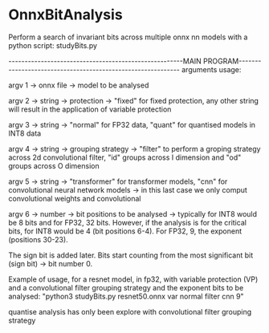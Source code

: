 # OnnxBitAnalysis
Perform a search of invariant bits across multiple onnx nn models with a python script: studyBits.py

------------------------------------------------------MAIN PROGRAM------------------------------------------------------------
arguments usage:

argv 1 -> onnx file -> model to be analysed

argv 2 -> string -> protection -> "fixed" for fixed protection, any other string will result in the application of variable protection

argv 3 -> string -> "normal" for  FP32 data, "quant" for quantised models in INT8 data

argv 4 -> string -> grouping strategy -> "filter" to perform a groping strategy across 2d convolutional filter, "id" groups across I dimension and "od" groups across O dimension

argv 5 -> string -> "transformer" for transformer models, "cnn" for convolutional neural network models -> in this last case we only comput convolutional weights and convolutional 

argv 6 -> number -> bit positions to be analysed -> typically for INT8 would be 8 bits and for FP32, 32 bits. However, if the analysis is for the critical bits, for INT8 would be 4 (bit positions 6-4). For FP32, 9, the exponent (positions 30-23).

The sign bit is added later. Bits start counting from the most significant bit (sign bit) -> bit number 0. 

Example of usage, for a resnet model, in fp32, with variable protection (VP) and a convolutional filter grouping strategy and the exponent bits to be analysed: "python3 studyBits.py resnet50.onnx var normal filter cnn 9" 

quantise analysis has only been explore with convolutional filter grouping strategy
